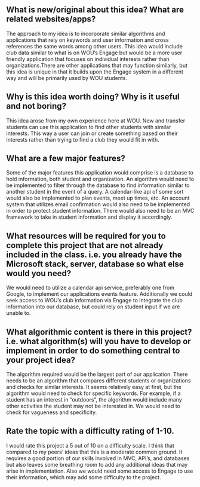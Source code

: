 ﻿## What is new/original about this idea? What are related websites/apps? 

The approach to my idea is to incorporate similar algorithms and applications that rely on keywords and user information and cross references the same words among other users. 
This idea would include  club data similar to what is on WOU’s Engage but would be a more user friendly application that focuses on individual interests rather than 
organizations.There are other applications that may function similarly, but this idea is unique in that it builds upon the Engage system in a different way and will be 
primarily used by WOU students.

## Why is this idea worth doing? Why is it useful and not boring?

This idea arose from my own experience here at WOU. New and transfer students can use this application to find other students with similar interests. 
This way a user can join or create something based on their interests rather than trying to find a club they would fit in with. 

## What are a few major features?

Some of the major features this application would comprise is a database to hold information, both student and organization. An algorithm would need to be implemented to
filter through the database to find information similar to another student in the event of a query. A calendar-like api of some sort would also be implemented to plan events, 
meet up times, etc. An account system that utilizes email confirmation would also need to be implemented in order to protect student information. 
There would also need to be an MVC framework to take in student information and display it accordingly.

## What resources will be required for you to complete this project that are not already included in the class. i.e. you already have the Microsoft stack, server, database so what else would you need? 

We would  need to utilize a calendar api service, preferably one from Google, to implement our applications events feature. Additionally we could seek access to WOU’s 
club information via Engage to integrate the club information into our database, but could rely on student input if we are unable to.

## What algorithmic content is there in this project? i.e. what algorithm(s) will you have to develop or implement in order to do something central to your project idea? 

The algorithm required would be the largest part of our application. There needs to be an algorithm that compares different students or organizations and checks for 
similar interests. It seems relatively easy at first, but the algorithm would need to check for specific keywords. For example, if a student has an interest in “outdoors”, the 
algorithm would include many other activities the student may not be interested in. We would need to check for vagueness and specificity.

## Rate the topic with a difficulty rating of 1-10.
        
I would rate this project a 5 out of 10 on a difficulty scale. I think that compared to my peers’ ideas that this is a moderate common ground. It requires a good portion of 
our skills involved in MVC, API’s, and databases but also leaves some breathing room to add any additional ideas that may arise in implementation. Also we would need some access 
to Engage to use their information, which may add some difficulty to the project. 
